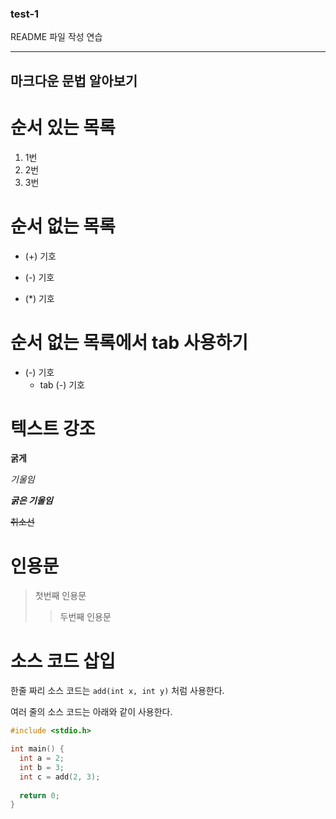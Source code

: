 ### test-1

README 파일 작성 연습

-------

## 마크다운 문법 알아보기

# 순서 있는 목록

1. 1번
2. 2번
3. 3번

# 순서 없는 목록

+ (+) 기호
- (-) 기호
* (*) 기호

# 순서 없는 목록에서 tab 사용하기

- (-) 기호
  - tab (-) 기호

# 텍스트 강조

**굵게**

*기울임*

***굵은 기울임***

~~취소선~~

# 인용문

> 첫번째 인용문
>> 두번째 인용문

# 소스 코드 삽입

한줄 짜리 소스 코드는 `add(int x, int y)` 처럼 사용한다.

여러 줄의 소스 코드는 아래와 같이 사용한다.
```C
#include <stdio.h>

int main() {
  int a = 2;
  int b = 3;
  int c = add(2, 3);
  
  return 0;
}
```
